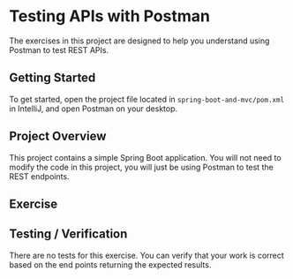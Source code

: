 # Testing APIs with Postman

The exercises in this project are designed to help you understand using Postman
to test REST APIs.

## Getting Started

To get started, open the project file located in `spring-boot-and-mvc/pom.xml`
in IntelliJ, and open Postman on your desktop.

## Project Overview 

This project contains a simple Spring Boot application.  You will not need to
modify the code in this project, you will just be using Postman to test the
REST endpoints.

## Exercise



## Testing / Verification

There are no tests for this exercise. You can verify that your work is correct
based on the end points returning the expected results.

